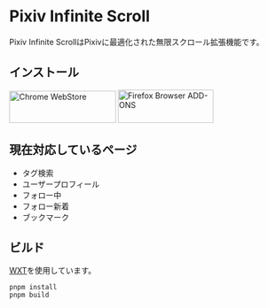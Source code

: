# Pixiv Infinite Scroll

Pixiv Infinite ScrollはPixivに最適化された無限スクロール拡張機能です。

## インストール

<a href="https://chromewebstore.google.com/detail/pixiv-infinite-scroll/ihbbldgmjgjfpglmceokpdjenkjedcnb"><img alt="Chrome WebStore" width="191.8" height="58" src="https://storage.googleapis.com/web-dev-uploads/image/WlD8wC6g8khYWPJUsQceQkhXSlv1/HRs9MPufa1J1h5glNhut.png"></a>
<a href="https://addons.mozilla.org/ja/firefox/addon/pixiv-infinite-scroll/"><img alt="Firefox Browser ADD-ONS" width="172" height="60" src="https://blog.mozilla.org/addons/files/2015/11/get-the-addon.png"></a>

## 現在対応しているページ

- タグ検索
- ユーザープロフィール
- フォロー中
- フォロー新着
- ブックマーク

## ビルド

[WXT](https://wxt.dev/)を使用しています。

```shell
pnpm install
pnpm build
```
